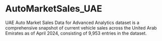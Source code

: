 # AutoMarketSales_UAE
UAE Auto Market Sales Data for Advanced Analytics dataset is a comprehensive snapshot of current vehicle sales across the United Arab Emirates as of April 2024, consisting of 9,953 entries in the dataset.  

